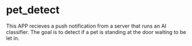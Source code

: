 # pet_detect
This APP recieves a push notification from a server that runs an AI classifier. The goal is to detect if a pet is standing at the door waiting to be let in. 


